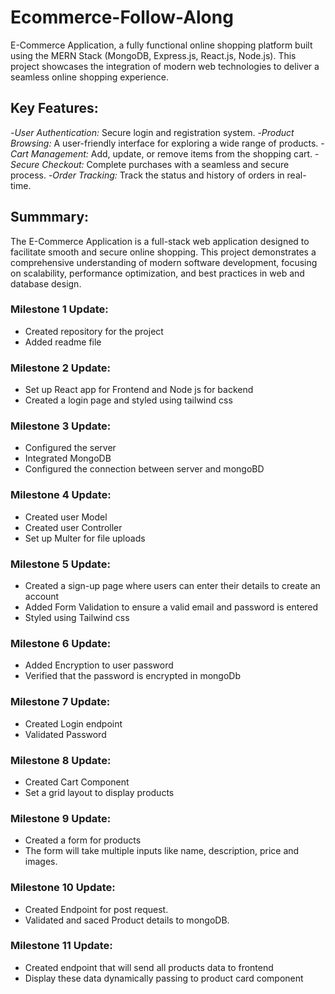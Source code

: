 # Ecommerce-Follow-Along
E-Commerce Application, a fully functional online shopping platform built using the MERN Stack (MongoDB, Express.js, React.js, Node.js). This project showcases the integration of modern web technologies to deliver a seamless online shopping experience.

## Key Features:
-*User Authentication:* Secure login and registration system.
-*Product Browsing:* A user-friendly interface for exploring a wide range of products.
-*Cart Management:* Add, update, or remove items from the shopping cart.
-*Secure Checkout:* Complete purchases with a seamless and secure process.
-*Order Tracking:* Track the status and history of orders in real-time.

## Summmary:
The E-Commerce Application is a full-stack web application designed to facilitate smooth and secure online shopping. This project demonstrates a comprehensive understanding of modern software development, focusing on scalability, performance optimization, and best practices in web and database design.


### Milestone 1 Update:
- Created repository for the project 
- Added readme file

### Milestone 2 Update:
- Set up React app for Frontend and Node js for backend
- Created a login page and styled using tailwind css

### Milestone 3 Update:
- Configured the server
- Integrated MongoDB
- Configured the connection between server and mongoBD

### Milestone 4 Update:
- Created user Model
- Created user Controller
- Set up Multer for file uploads

### Milestone 5 Update:
- Created a sign-up page where users can enter their details to create an account
- Added Form Validation to ensure a valid email and password is entered
- Styled using Tailwind css

### Milestone 6 Update:
- Added Encryption to user password 
- Verified that the password is encrypted in mongoDb

### Milestone 7 Update:
- Created Login endpoint
- Validated Password

### Milestone 8 Update:
- Created Cart Component
- Set a grid layout to display products

### Milestone 9 Update:
- Created a form for products
- The form will take multiple inputs like name, description, price and images.

### Milestone 10 Update:
- Created Endpoint for post request.
- Validated and saced Product details to mongoDB.

### Milestone 11 Update:
- Created endpoint that will send all products data to frontend
- Display these data dynamically passing to product card component
